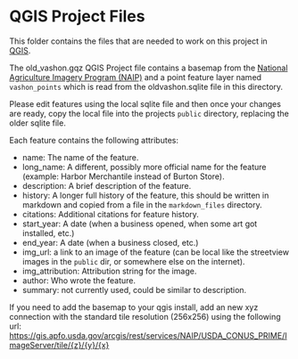 # QGIS Project Files

This folder contains the files that are needed to work on this project in [QGIS](https://www.qgis.org/en/site/).

The old_vashon.gqz QGIS Project file contains a basemap from the [National Agriculture Imagery Program (NAIP)](https://naip-usdaonline.hub.arcgis.com/) and a point feature layer named `vashon_points` which is read from the oldvashon.sqlite file in this directory.

Please edit features using the local sqlite file and then once your changes are ready, copy the local file into the projects `public` directory, replacing the older sqlite file.

Each feature contains the following attributes:

- name: The name of the feature.
- long_name: A different, possibly more official name for the feature (example: Harbor Merchantile instead of Burton Store).
- description: A brief description of the feature.
- history: A longer full history of the feature, this should be written in markdown and copied from a file in the `markdown_files` directory.
- citations: Additional citations for feature history.
- start_year: A date (when a business opened, when some art got installed, etc.)
- end_year: A date (when a business closed, etc.)
- img_url: a link to an image of the feature (can be local like the streetview images in the `public` dir, or somewhere else on the internet).
- img_attribution: Attribution string for the image.
- author: Who wrote the feature.
- summary: not currently used, could be similar to description.

If you need to add the basemap to your qgis install, add an new xyz connection with the standard tile resolution (256x256) using the following url: https://gis.apfo.usda.gov/arcgis/rest/services/NAIP/USDA_CONUS_PRIME/ImageServer/tile/{z}/{y}/{x}
